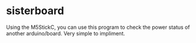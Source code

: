 # sisterboard
Using the M5StickC, you can use this program to check the power status of another arduino/board. Very simple to impliment.
